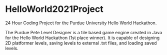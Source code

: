 # HelloWorld2021Project
24 Hour Coding Project for the Purdue University Hello World Hackathon.


The Purdue Pete Level Designer is a tile based game engine created in Java for the Hello World Hackathon (1st place winner). It is capable of designing 2D
platformer levels, saving levels to external .txt files, and loading saved levels.
